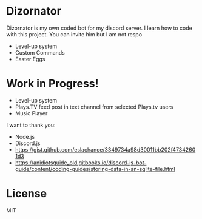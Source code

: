 # Dizornator

Dizornator is my own coded bot for my discord server. I learn how to code with this project. You can invite him but I am not respo

  - Level-up system
  - Custom Commands
  - Easter Eggs

# Work in Progress!

  - Level-up system
  - Plays.TV feed post in text channel from selected Plays.tv users
  - Music Player


I want to thank you:
  - Node.js
  - Discord.js
  - https://gist.github.com/eslachance/3349734a98d30011bb202f47342601d3
  - https://anidiotsguide_old.gitbooks.io/discord-js-bot-guide/content/coding-guides/storing-data-in-an-sqlite-file.html
# License
MIT